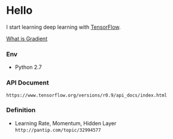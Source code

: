 # Hello
I start learning deep learning with [TensorFlow](https://www.tensorflow.org/).

[What is Gradient](http://tupleblog.github.io/gradient-descent-part1/)

### Env
  - Python 2.7

### API Document
`https://www.tensorflow.org/versions/r0.9/api_docs/index.html`

### Definition
  - Learning Rate, Momentum, Hidden Layer `http://pantip.com/topic/32994577`

